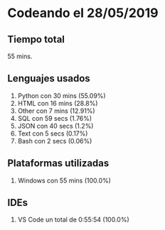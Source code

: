 # Codeando el 28/05/2019

## Tiempo total
55 mins.

## Lenguajes usados
1. Python con 30 mins (55.09%)
1. HTML con 16 mins (28.8%)
1. Other con 7 mins (12.91%)
1. SQL con 59 secs (1.76%)
1. JSON con 40 secs (1.2%)
1. Text con 5 secs (0.17%)
1. Bash con 2 secs (0.06%)

## Plataformas utilizadas
1. Windows con 55 mins (100.0%)

## IDEs
1. VS Code un total de 0:55:54 (100.0%)
